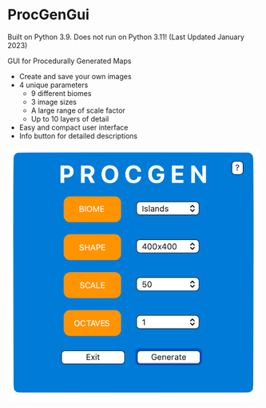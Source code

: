 # ProcGenGui

Built on Python 3.9. Does not run on Python 3.11!
(Last Updated January 2023)

GUI for Procedurally Generated Maps
- Create and save your own images
- 4 unique parameters
  - 9 different biomes
  - 3 image sizes
  - A large range of scale factor
  - Up to 10 layers of detail
- Easy and compact user interface
- Info button for detailed descriptions

![Screenshot](imgs/gui_screenshot.png)
